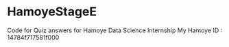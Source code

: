 # HamoyeStageE
Code for Quiz answers for Hamoye Data Science Internship My Hamoye ID : 14784f717581f000
